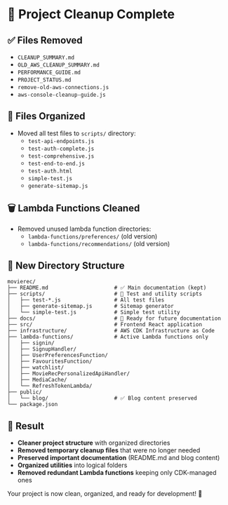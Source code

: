 # 🧹 Project Cleanup Complete

## ✅ Files Removed
- `CLEANUP_SUMMARY.md`
- `OLD_AWS_CLEANUP_SUMMARY.md` 
- `PERFORMANCE_GUIDE.md`
- `PROJECT_STATUS.md`
- `remove-old-aws-connections.js`
- `aws-console-cleanup-guide.js`

## 📁 Files Organized
- Moved all test files to `scripts/` directory:
  - `test-api-endpoints.js`
  - `test-auth-complete.js`
  - `test-comprehensive.js`
  - `test-end-to-end.js`
  - `test-auth.html`
  - `simple-test.js`
  - `generate-sitemap.js`

## 🗑️ Lambda Functions Cleaned
- Removed unused lambda function directories:
  - `lambda-functions/preferences/` (old version)
  - `lambda-functions/recommendations/` (old version)

## 📂 New Directory Structure
```
movierec/
├── README.md                     # ✅ Main documentation (kept)
├── scripts/                      # 📁 Test and utility scripts
│   ├── test-*.js                 # All test files
│   ├── generate-sitemap.js       # Sitemap generator
│   └── simple-test.js            # Simple test utility
├── docs/                         # 📁 Ready for future documentation
├── src/                          # Frontend React application
├── infrastructure/               # AWS CDK Infrastructure as Code
├── lambda-functions/             # Active Lambda functions only
│   ├── signin/
│   ├── SignupHandler/
│   ├── UserPreferencesFunction/
│   ├── FavouritesFunction/
│   ├── watchlist/
│   ├── MovieRecPersonalizedApiHandler/
│   ├── MediaCache/
│   └── RefreshTokenLambda/
├── public/
│   └── blog/                     # ✅ Blog content preserved
└── package.json
```

## 🎯 Result
- **Cleaner project structure** with organized directories
- **Removed temporary cleanup files** that were no longer needed
- **Preserved important documentation** (README.md and blog content)
- **Organized utilities** into logical folders
- **Removed redundant Lambda functions** keeping only CDK-managed ones

Your project is now clean, organized, and ready for development! 🚀
